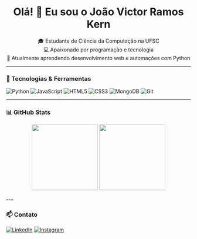 <h1 align="center">Olá! 👋 Eu sou o João Victor Ramos Kern</h1>

<p align="center">
  🎓 Estudante de Ciência da Computação na UFSC <br>
  💻 Apaixonado por programação e tecnologia <br>
  🌱 Atualmente aprendendo desenvolvimento web e automações com Python <br>
</p>

---

### 🚀 Tecnologias & Ferramentas

![Python](https://img.shields.io/badge/Python-3776AB?style=for-the-badge&logo=python&logoColor=white)
![JavaScript](https://img.shields.io/badge/JavaScript-F7DF1E?style=for-the-badge&logo=javascript&logoColor=black)
![HTML5](https://img.shields.io/badge/HTML5-E34F26?style=for-the-badge&logo=html5&logoColor=white)
![CSS3](https://img.shields.io/badge/CSS3-1572B6?style=for-the-badge&logo=css3&logoColor=white)
![MongoDB](https://img.shields.io/badge/MongoDB-4EA94B?style=for-the-badge&logo=mongodb&logoColor=white)
![Git](https://img.shields.io/badge/Git-F05032?style=for-the-badge&logo=git&logoColor=white)

---

### 📊 GitHub Stats

<p align="center">
  <img height="180em" src="https://github-readme-stats.vercel.app/api?username=joao-kern&show_icons=true&theme=radical" />
  <img height="180em" src="https://github-readme-stats.vercel.app/api/top-langs/?username=joao-kern&layout=compact&theme=radical" />
</p>
---

### 📫 Contato

[![LinkedIn](https://img.shields.io/badge/LinkedIn-0077B5?style=for-the-badge&logo=linkedin&logoColor=white)](https://www.linkedin.com/in/jo%C3%A3o-victor-ramos-kern)
[![Instagram](https://img.shields.io/badge/Instagram-E4405F?style=for-the-badge&logo=instagram&logoColor=white)](https://www.instagram.com/joaoramoskern)
